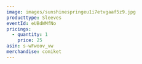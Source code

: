 ```yaml
---
image: images/sunshinespringeu1i7etvgaaf5z9.jpg
producttype: Sleeves
eventId: eUBdWMfNo
pricings:
  - quantity: 1
    price: 25
asin: s-wFwoov_vw
merchandise: comiket
---
```


